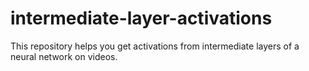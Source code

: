 # intermediate-layer-activations

This repository helps you get activations from intermediate layers of a neural network on videos.


